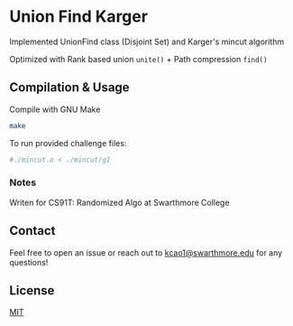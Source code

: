# Union Find Karger
Implemented UnionFind class (Disjoint Set) and Karger's mincut algorithm

Optimized with Rank based union `unite()` + Path compression `find()`


## Compilation & Usage

Compile with GNU Make

```bash
make
```
To run provided challenge files: 
``` bash
#./mincut.o < ./mincut/g1
```

### Notes
Writen for CS91T: Randomized Algo at Swarthmore College

## Contact
Feel free to open an issue or reach out to kcao1@swarthmore.edu for any questions!

## License
[MIT](https://choosealicense.com/licenses/mit/)
